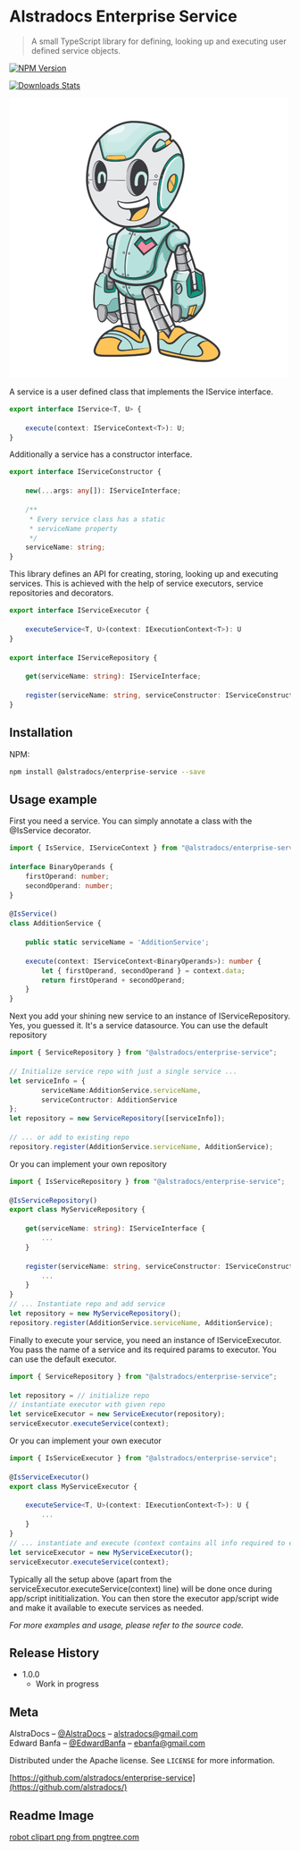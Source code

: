 # Alstradocs Enterprise Service
> A small TypeScript library for defining, looking up and executing user defined service objects.

[![NPM Version][npm-image]][npm-url]
<!-- [![Build Status][travis-image]][travis-url] -->
[![Downloads Stats][npm-downloads]][npm-url]

![](header.png)

A service is a user defined class that implements the IService interface.

```typescript
export interface IService<T, U> {

    execute(context: IServiceContext<T>): U;
}
```

Additionally a service has a constructor interface.

```typescript
export interface IServiceConstructor {

    new(...args: any[]): IServiceInterface; 

    /**
     * Every service class has a static 
     * serviceName property
     */   
    serviceName: string;
}
```
This library defines an API for creating, storing, looking up and executing services. This is achieved with the help of service executors, service repositories and decorators.

```typescript
export interface IServiceExecutor {

    executeService<T, U>(context: IExecutionContext<T>): U
}

export interface IServiceRepository {

    get(serviceName: string): IServiceInterface;

    register(serviceName: string, serviceConstructor: IServiceConstructor): void;
}
```

## Installation

NPM:

```sh
npm install @alstradocs/enterprise-service --save
```

## Usage example

First you need a service. You can simply annotate a class with the @IsService decorator.

```typescript
import { IsService, IServiceContext } from "@alstradocs/enterprise-service";

interface BinaryOperands {
    firstOperand: number;
    secondOperand: number;
}

@IsService()
class AdditionService {

    public static serviceName = 'AdditionService';

    execute(context: IServiceContext<BinaryOperands>): number {
        let { firstOperand, secondOperand } = context.data;
        return firstOperand + secondOperand;
    }
}
```
Next you add your shining new service to an instance of IServiceRepository. Yes, you guessed it. It's a service datasource. You can use the default repository 
```typescript
import { ServiceRepository } from "@alstradocs/enterprise-service";

// Initialize service repo with just a single service ...
let serviceInfo = { 
        serviceName:AdditionService.serviceName, 
        serviceContructor: AdditionService 
};
let repository = new ServiceRepository([serviceInfo]);

// ... or add to existing repo
repository.register(AdditionService.serviceName, AdditionService);
```
Or you can implement your own repository 

```typescript
import { IsServiceRepository } from "@alstradocs/enterprise-service";

@IsServiceRepository()
export class MyServiceRepository {

    get(serviceName: string): IServiceInterface {
        ...
    }

    register(serviceName: string, serviceConstructor: IServiceConstructor): void {
        ...
    }
}
// ... Instantiate repo and add service
let repository = new MyServiceRepository();
repository.register(AdditionService.serviceName, AdditionService);
```

Finally to execute your service, you need an instance of IServiceExecutor. You pass 
the name of a service and its required params to executor. You can use the default
executor.

```typescript
import { ServiceRepository } from "@alstradocs/enterprise-service";

let repository = // initialize repo
// instantiate executor with given repo
let serviceExecutor = new ServiceExecutor(repository);
serviceExecutor.executeService(context);
```
Or you can implement your own executor 

```typescript
import { IsServiceExecutor } from "@alstradocs/enterprise-service";

@IsServiceExecutor()
export class MyServiceExecutor {
    
    executeService<T, U>(context: IExecutionContext<T>): U {
        ...
    }
}
// ... instantiate and execute (context contains all info required to execute a service)
let serviceExecutor = new MyServiceExecutor();
serviceExecutor.executeService(context);
```
Typically all the setup above (apart from the serviceExecutor.executeService(context) line) will be
done once during app/script inititialization. You can then store the executor app/script wide and
make it available to execute services as needed.

_For more examples and usage, please refer to the source code._

## Release History

* 1.0.0
    * Work in progress

## Meta

AlstraDocs – [@AlstraDocs](https://twitter.com/alstradocs) – alstradocs@gmail.com\
Edward Banfa – [@EdwardBanfa](https://twitter.com/edwardbanfa) – ebanfa@gmail.com

Distributed under the Apache license. See ``LICENSE`` for more information.

[https://github.com/alstradocs/enterprise-service](https://github.com/alstradocs/)

## Readme Image
<a href='https://pngtree.com/so/robot-clipart'>robot clipart png from pngtree.com</a>
<!-- Markdown link & img dfn's -->
[npm-image]: https://img.shields.io/npm/v/@alstradocs/enterprise-service
[npm-url]: https://npmjs.org/package/@alstradocs/enterprise-service
[npm-downloads]: https://img.shields.io/npm/dw/@alstradocs/enterprise-service
[wiki]: https://github.com/yourname/yourproject/wiki

